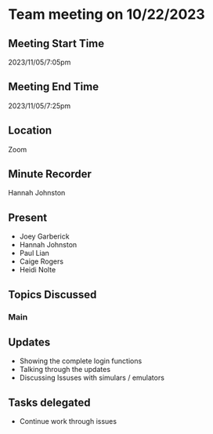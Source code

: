 # Team meeting on 10/22/2023
## Meeting Start Time
2023/11/05/7:05pm
## Meeting End Time
2023/11/05/7:25pm
## Location
Zoom
## Minute Recorder
Hannah Johnston
## Present
- Joey Garberick
- Hannah Johnston
- Paul Lian
- Caige Rogers
- Heidi Nolte

## Topics Discussed
### Main
## Updates
- Showing the complete login functions
- Talking through the updates
- Discussing Issuses with simulars / emulators
## Tasks delegated
- Continue work through issues
